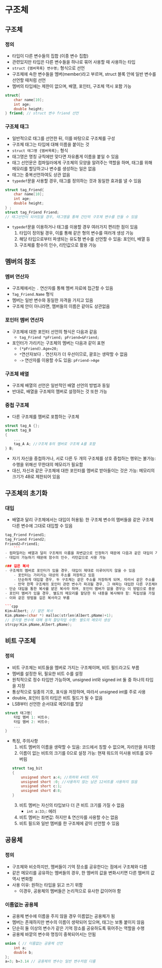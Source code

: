 # 구조체
## 구조체
### 정의
- 타입이 다른 변수들의 집합 (이종 변수 집합)
- 관련있지만 타입은 다른 변수들을 하나로 묶어 사용할 때 사용하는 타입
- `struct {멤버목록} 변수명;` 형식으로 선언
- 구조체에 속한 변수들을 멤버(member)라고 부르며, struct 블록 안에 일반 변수를 선언할 때처럼 선언
- 멤버의 타입에는 제한이 없으며, 배열, 포인터, 구조체 역시 포함 가능

```cpp
struct{
	char name[10];
    int age;
    double height;
} friend; // struct 변수 friend 선언
```

### 구조체 태그
- 일반적으로 태그를 선언한 뒤, 이를 바탕으로 구조체를 구성
- 구조체 태그는 타입에 대해 이름을 붙이는 것
- `struct 태그명 {멤버목록};` 형식
- 태그명은 명칭 규칙에만 맞다면 자유롭게 이름을 붙일 수 있음
- 태그 선언문은 컴파일러에게 구조체의 모양을 알려주는 역할을 하며, 태그를 위해 메모리를 할당하고나 변수를 생성하는 일은 없음
- 태그는 중복선언하여도 상관 없음
- `typedef`문을 사용할 경우, 태그를 정의하는 것과 동일한 효과를 낼 수 있음

```cpp
struct tag_Friend{
	char name[10];
    int age;
    double height;
} ;
struct tag_Friend Friend; 
// 태그선언이 되어있을 경우, 태그명을 통해 간단히 구조체 변수를 만들 수 있음
```

- `typedef`문을 이용하거나 태그를 이용할 경우 여러가지 편리한 점이 있음
	1. 타입이 정의될 경우, 이를 통해 같은 형의 변수를 여러개 생성 가능
	2. 해당 타입으로부터 파생되는 유도형 변수를 선언할 수 있음: 포인터, 배열 등
	3. 구조체를 함수의 인수, 리턴값으로 활용 가능

## 멤버의 참조
### 멤버 연산자
- 구조체에서는 `.` 연산자를 통해 멤버 자료에 접근할 수 있음
- `Tag_Friend.Name` 형식
- 멤버는 일반 변수와 동일한 자격을 가지고 있음
- 구조체 안이 아니라면, 멤버들의 이름은 같아도 상관없음

### 포인터 멤버 연산자
- 구조체에 대한 포인터 선언의 형식은 다음과 같음
	- `tag_Friend *pFriend; pFriend=&Friend;`
- 포인터가 가리키는 구조체의 멤버는 다음과 같이 표현
	- `(*pFriend).Age=20;`
	- `*`연산자보다 `.` 연산자가 더 우선이므로, 괄호는 생략할 수 없음
	- `->` 연산자를 이용할 수도 있음: `pFriend->Age`

### 구조체 배열
- 구조체 배열의 선언은 일반적인 배열 선언의 방법과 동일
- 반대로, 배열을 구조체의 멤버로 설정하는 것 또한 가능

### 중첩 구조체
- 다른 구조체를 멤버로 포함하는 구조체
```cpp
struct tag_A {};
struct tag_B
{
	...
    tag_A A; //구조체 B의 멤버로 구조체 A를 포함
} B;
```
- 자기 자신을 중첩하거나, 서로 다른 두 개의 구조체를 상호 중첩하는 행위는 불가능: 수행을 위해선 무한대의 메모리가 필요함
- 대신, 자신과 같은 구조체에 대한 포인터를 멤버로 받아들이는 것은 가능: 메모리의 크기가 4B로 제한되어 있음

## 구조체의 초기화
### 대입
- 배열과 달리 구조체에서는 대입이 허용됨: 한 구조체 변수의 멤버들을 같은 구조체 다른 변수에 그대로 대입할 수 있음
``` cpp
tag_Friend Friend1;
tag_Friend Friend2;
Friend2=Friend1;
	```
- 컴파일러는 배열과 달리 구조체의 이름을 좌변값으로 인정하기 때문에 다음과 같은 대입이 가능
- 대입이 가능하기 때문에 함수의 인수, 리턴값으로 사용 가능

### 깊은 복사
- 구조체의 멤버로 포인터가 있을 경우, 대입이 제대로 이루어지지 않을 수 있음
	- 포인터는 가리키는 대상의 주소를 저장하고 있음
	- 단순하게 대입할 경우, 두 구조체는 같은 주소를 저장하게 되며, 따라서 같은 주소를 참조하게 됨
	- 만약 한쪽 구조체의 포인터 관련 변수가 파괴될 경우, 그 여파는 대입한 다른 구조체에도 작용하게 됨: 서로간의 독립성이 보장되지 않음
- 단순 대입을 통한 복사를 얕은 복사라 하며, 포인터 멤버가 없을 경우는 이 방법으로 충분
- 포인터 멤버가 있을 경우, 별도의 메모리를 할당한 뒤 내용을 복사해야 함: 독립성을 가질 수 있음
- 이와 같은 방법을 깊은 복사라고 부름

```cpp
Kim=Albert; // 얕은 복사
Kim.pName=(char *) malloc(strlen(Albert.pName)+1);
// 문자열 변수에 대해 동적 할당작업 수행: 별도의 메모리 생성
strcpy(Kim.pName,Albert.pName);
```

## 비트 구조체
### 정의
- 비트 구조체는 비트들을 멤버로 가지는 구조체이며, 비트 필드라고도 부름
- 멤버를 설정한 뒤, 필요한 비트 수를 설정
- 원칙적으로 정수 타입만 가능하며, unsigned int와 signed int 둘 중 하나의 타입을 지정
- 통상적으로 일종의 기호, 표식을 저장하며, 따라서 unsigned int를 주로 사용
- double, 포인터 등의 타입은 비트 필드가 될 수 없음
- LSB부터 선언한 순서대로 메모리를 할당
```cpp
struct 태그명{
	타입 멤버 1: 비트수;
    타입 멤버 2: 비트수;
    ...
}
```
- 특징, 주의사항
	1. 비트 멤버의 이름을 생략할 수 있음: 코드에서 칭할 수 없으며, 자리만을 차지함
	2. 이름이 없는 비트의 크기를 0으로 설정 가능: 현재 워드의 미사용 비트를 모두 버림
	```cpp
    struct tag_bit
    {
    	unsigned short a:4; //최하위 4비트 차지
        unsigned short :0; //사용하지 않는 남은 12비트를 사용하지 않음
        unsigned short c:1;
        unsigned short d:8;
    }
    ```
    3. 비트 멤버는 자신의 타입보다 더 큰 비트 크기를 가질 수 없음
		- `int a:33;`: 에러
	4. 비트 멤버는 좌변값: 하지만 & 연산자를 사용할 수는 없음
	5. 비트 필드와 일반 멤버를 한 구조체에 같이 선언할 수 있음

## 공용체
### 정의
- 구조체와 비슷하지만, 멤버들이 기억 장소를 공유한다는 점에서 구조체와 다름
- 같은 메모리를 공유하는 멤버들의 경우, 한 멤버의 값을 변화시키면 다른 멤버의 값 역시 변화함
- 사용 이유: 원하는 타입을 읽고 쓰기 위함
	- 이경우, 공용체의 멤버들은 논리적으로 유사한 값이어야 함

### 이름없는 공용체
- 공용체 변수에 이름을 주지 않을 경우 이름없는 공용체가 됨
- 멤버는 존재하지만 변수의 이름이 생략되어 있으며, 태그는 보통 붙이지 않음
- 단순히 둘 이상의 변수가 같은 기억 장소를 공유하도록 묶어주는 역할을 수행
- 공용체 바깥의 변수와 명칭이 중복되어서는 안됨

```CPP
union { // 이름없는 공용체 선언
	int a;
    double b;
};
a=3; b=3.14 // 공용체의 변수는 일반 변수처럼 다룸
```